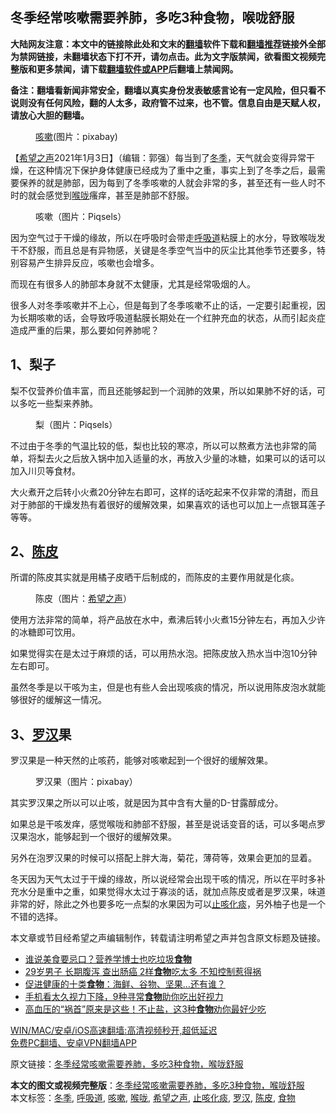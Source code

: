  <h2>冬季经常咳嗽需要养肺，多吃3种食物，喉咙舒服</h2> <p class="notice"><b>大陆网友注意：本文中的链接除此处和文末的<a href="https://github.com/bannedbook/fanqiang" >翻墙</a>软件下载和<a href="https://github.com/killgcd/justmysocks/blob/master/README.md">翻墙推荐</a>链接外全部为禁网链接，未翻墙状态下打不开，请勿点击。此为文字版禁闻，欲看图文视频完整版和更多禁闻，请下载<a href="https://github.com/bannedbook/fanqiang">翻墙软件或APP</a>后翻墙上禁闻网。</p><p>备注：翻墙看新闻非常安全，翻墙以真实身份发表敏感言论有一定风险，但只看不说则没有任何风险，翻的人太多，政府管不过来，也不管。信息自由是天赋人权，请放心大胆的翻墙。</b></p>  <div class="entry"> <figure> <p><figcaption><a href="https://www.bannedbook.org/bnews/tag/%e5%92%b3%e5%97%bd/" class="st_tag internal_tag" rel="tag" title="标签 咳嗽 下的日志">咳嗽</a>(图片：pixabay)</figcaption></figure> <p>【<span class='wp_keywordlink_affiliate'><a href="https://www.soundofhope.org" title="希望之声" target="_blank">希望之声</a></span>2021年1月3日】（编辑：郭强）每当到了<a href="https://www.bannedbook.org/bnews/tag/%e5%86%ac%e5%ad%a3/" class="st_tag internal_tag" rel="tag" title="标签 冬季 下的日志">冬季</a>，天气就会变得异常干燥，在这种情况下保护身体健康已经成为了重中之重，事实上到了冬季之后，最需要保养的就是肺部，因为每到了冬季咳嗽的人就会非常的多，甚至还有一些人时不时的就会感觉到<a href="https://www.bannedbook.org/bnews/tag/%E5%96%89%E5%92%99/" class="st_tag internal_tag" rel="tag" title="标签 喉咙 下的日志">喉咙</a>瘙痒，甚至是肺部不舒服。</p> <figure><figcaption>咳嗽（图片：Piqsels）</figcaption></figure> <p>因为空气过于干燥的缘故，所以在呼吸时会带走<a href="https://www.bannedbook.org/bnews/tag/%E5%91%BC%E5%90%B8%E9%81%93/" class="st_tag internal_tag" rel="tag" title="标签 呼吸道 下的日志">呼吸道</a>粘膜上的水分，导致喉咙发干不舒服，而且总是有异物感，关键是冬季空气当中的灰尘比其他季节还要多，特别容易产生排异反应，咳嗽也会增多。</p> <p>而现在有很多人的肺部本身就不太健康，尤其是经常吸烟的人。</p> <p>很多人对冬季咳嗽并不上心，但是每到了冬季咳嗽不止的话，一定要引起重视，因为长期咳嗽的话，会导致呼吸道黏膜长期处在一个红肿充血的状态，从而引起炎症造成严重的后果，那么要如何养肺呢？</p>  <h2>1、梨子</h2> <p>梨不仅营养价值丰富，而且还能够起到一个润肺的效果，所以如果肺不好的话，可以多吃一些梨来养肺。</p> <figure><figcaption>梨（图片：Piqsels）</figcaption></figure> <p>不过由于冬季的气温比较的低，梨也比较的寒凉，所以可以熬煮方法也非常的简单，将梨去火之后放入锅中加入适量的水，再放入少量的冰糖，如果可以的话可以加入川贝等食材。</p> <p>大火煮开之后转小火煮20分钟左右即可，这样的话吃起来不仅非常的清甜，而且对于肺部的干燥发热有着很好的缓解效果，如果喜欢的话也可以加上一点银耳莲子等等。</p> <h2>2、<a href="https://www.bannedbook.org/bnews/tag/%e9%99%88%e7%9a%ae/" class="st_tag internal_tag" rel="tag" title="标签 陈皮 下的日志">陈皮</a></h2> <p>所谓的陈皮其实就是用橘子皮晒干后制成的，而陈皮的主要作用就是化痰。</p>  <figure><figcaption>陈皮（图片：<a href="https://www.bannedbook.org/bnews/tag/%e5%b8%8c%e6%9c%9b%e4%b9%8b%e5%a3%b0/" class="st_tag internal_tag" rel="tag" title="标签 希望之声 下的日志">希望之声</a>）</figcaption></figure> <p>使用方法非常的简单，将产品放在水中，煮沸后转小火煮15分钟左右，再加入少许的冰糖即可饮用。</p> <p>如果觉得实在是太过于麻烦的话，可以用热水泡。把陈皮放入热水当中泡10分钟左右即可。</p> <p>虽然冬季是以干咳为主，但是也有些人会出现咳痰的情况，所以说用陈皮泡水就能够很好的缓解这一情况。</p> <h2>3、<a href="https://www.bannedbook.org/bnews/tag/%e7%bd%97%e6%b1%89/" class="st_tag internal_tag" rel="tag" title="标签 罗汉 下的日志">罗汉</a>果</h2> <p>罗汉果是一种天然的止咳药，能够对咳嗽起到一个很好的缓解效果。</p>  <figure><figcaption>罗汉果（图片：pixabay）</figcaption></figure> <p>其实罗汉果之所以可以止咳，就是因为其中含有大量的D-甘露醇成分。</p> <p>如果总是干咳发痒，感觉喉咙和肺部不舒服，甚至是说话变音的话，可以多喝点罗汉果泡水，能够起到一个很好的缓解效果。</p> <p>另外在泡罗汉果的时候可以搭配上胖大海，菊花，薄荷等，效果会更加的显着。</p> <p>冬天因为天气太过于干燥的缘故，所以说经常会出现干咳的情况，所以在平时多补充水分是重中之重，如果觉得水太过于寡淡的话，就加点陈皮或者是罗汉果，味道非常的好，除此之外也要多吃一点梨的水果因为可以<a href="https://www.bannedbook.org/bnews/tag/%E6%AD%A2%E5%92%B3%E5%8C%96%E7%97%B0/" class="st_tag internal_tag" rel="tag" title="标签 止咳化痰 下的日志">止咳化痰</a>，另外柚子也是一个不错的选择。</p>  <p>本文章或节目经希望之声编辑制作，转载请注明希望之声并包含原文标题及链接。</p> <ul class='op-related-articles' title='相关阅读'> <li><a href='https://www.bannedbook.org/bnews/comments/20210103/1459877.html' target='_blank'>谁说美食要忌口？营养学博士也吃垃圾<b>食物</b></a></li> <li><a href='https://www.bannedbook.org/bnews/health/20210102/1459687.html' target='_blank'>29岁男子 长期腹泻 查出肠癌 2样<b>食物</b>吃太多 不知控制惹得祸</a></li> <li><a href='https://www.bannedbook.org/bnews/health/20210101/1458970.html' target='_blank'>促进健康的十类<b>食物</b>：海鲜、谷物、坚果…还有谁？</a></li> <li><a href='https://www.bannedbook.org/bnews/comments/20210101/1458799.html' target='_blank'>手机看太久视力下降，9种寻常<b>食物</b>助你吃出好视力</a></li> <li><a href='https://www.bannedbook.org/bnews/health/20201231/1458297.html' target='_blank'>高血压的“祸首”原来是这些！不止盐，这3种<b>食物</b>劝你最好少吃</a></li> </ul> <p class="texttj"> <a href="https://www.bannedbook.org/forum23/topic22702.html" target="_blank">WIN/MAC/安卓/iOS高速翻墙:高清视频秒开,超低延迟</a><br/> <a href="https://github.com/bannedbook/fanqiang/wiki/%E7%A6%81%E9%97%BB%E7%BD%91%E5%AE%89%E5%8D%93%E7%BF%BB%E5%A2%99%E6%96%B0%E9%97%BBAPP" target="_blank">免费PC翻墙、安卓VPN翻墙APP</a></p><p>原文链接：<a class="src_link"  href="https://www.soundofhope.org/post/459695" target="_blank">冬季经常咳嗽需要养肺，多吃3种食物，喉咙舒服</a></p><a name='sharetosocial'></a>       <div><b>本文的图文或视频完整版</b>：<a href='https://www.bannedbook.org/bnews/comments/20210103/1460306.html'>冬季经常咳嗽需要养肺，多吃3种食物，喉咙舒服</a></div>  </div><!--END ENTRY--> <div class="postfooter"> <div>本文标签：<a href="https://www.bannedbook.org/bnews/tag/%e5%86%ac%e5%ad%a3/" rel="tag">冬季</a>, <a href="https://www.bannedbook.org/bnews/tag/%E5%91%BC%E5%90%B8%E9%81%93/" rel="tag">呼吸道</a>, <a href="https://www.bannedbook.org/bnews/tag/%e5%92%b3%e5%97%bd/" rel="tag">咳嗽</a>, <a href="https://www.bannedbook.org/bnews/tag/%E5%96%89%E5%92%99/" rel="tag">喉咙</a>, <a href="https://www.bannedbook.org/bnews/tag/%e5%b8%8c%e6%9c%9b%e4%b9%8b%e5%a3%b0/" rel="tag">希望之声</a>, <a href="https://www.bannedbook.org/bnews/tag/%E6%AD%A2%E5%92%B3%E5%8C%96%E7%97%B0/" rel="tag">止咳化痰</a>, <a href="https://www.bannedbook.org/bnews/tag/%e7%bd%97%e6%b1%89/" rel="tag">罗汉</a>, <a href="https://www.bannedbook.org/bnews/tag/%e9%99%88%e7%9a%ae/" rel="tag">陈皮</a>, <a href="https://www.bannedbook.org/bnews/tag/%e9%a3%9f%e7%89%a9/" rel="tag">食物</a></div>  </div><!--END POSTFOOTER--> 